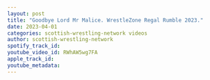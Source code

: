 ```yaml
---
layout: post
title: "Goodbye Lord Mr Malice. WrestleZone Regal Rumble 2023."
date: 2023-04-01
categories: scottish-wrestling-network videos
author: scottish-wrestling-network
spotify_track_id: 
youtube_video_id: RWhAW5wg7FA
apple_track_id: 
youtube_metadata: 
---
```

